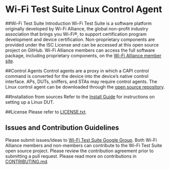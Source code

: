 ﻿# **Wi-Fi Test Suite Linux Control Agent**

##Wi-Fi Test Suite Introduction
Wi-Fi Test Suite is a software platform originally developed by Wi-Fi Alliance, the global non-profit industry association that brings you Wi-Fi&reg;, to support certification program development and device certification. Non-proprietary components are provided under the ISC License and can be accessed at this open source project on GitHub. Wi-Fi Alliance members can access the full software package, including proprietary components, on the [Wi-Fi Alliance member site](https://www.wi-fi.org/members/certification-testing/sigma).

##Control Agents
Control agents are a proxy in which a CAPI control command is converted for the device into the device’s native control interface. APs, DUTs, sniffers, and STAs may require control agents. The Linux control agent can be downloaded through the [open source repository](https://github.com/Wi-FiAlliance/Wi-FiTestSuite-Linux-DUT).

##Installation from sources
Refer to the [Install Guide](https://github.com/Wi-FiTestSuite/Wi-FiTestSuite-Linux-DUT/blob/master/Docs/INSTALL.md) for instructions on setting up a Linux DUT.

##License
Please refer to [LICENSE.txt](https://github.com/Wi-FiTestSuite/Wi-FiTestSuite-Linux-DUT/blob/master/LICENSE.txt).

## Issues and Contribution Guidelines
Please submit issues/ideas to [Wi-Fi Test Suite Google Group](https://groups.google.com/d/forum/wi-fitestsuite).
Both Wi-Fi Alliance members and non-members can contribute to the Wi-Fi Test Suite open source project. Please review the contribution agreement prior to submitting a pull request.
Please read more on contributions in [CONTRIBUTING.md](https://github.com/Wi-FiTestSuite/Wi-FiTestSuite-Linux-DUT/blob/master/CONTRIBUTING.md).
